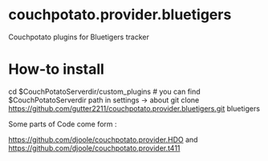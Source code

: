 # couchpotato.provider.bluetigers
Couchpotato plugins for Bluetigers tracker


# How-to install
cd $CouchPotatoServerdir/custom_plugins # you can find $CouchPotatoServerdir path in settings -> about
git clone https://github.com/gutter2211/couchpotato.provider.bluetigers.git bluetigers

Some parts of Code come form :

https://github.com/djoole/couchpotato.provider.HDO
and
https://github.com/djoole/couchpotato.provider.t411
